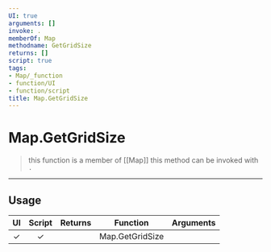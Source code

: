 ```yaml
---
UI: true
arguments: []
invoke: .
memberOf: Map
methodname: GetGridSize
returns: []
script: true
tags:
- Map/_function
- function/UI
- function/script
title: Map.GetGridSize
---
```

# Map.GetGridSize
> this function is a member of [[Map]]
> this method can be invoked with `.`
-----
## Usage
|  UI | Script | Returns | Function | Arguments |
|:---:|:------:|-------:|:--------:|:---------|
|✓|✓||Map.GetGridSize||

